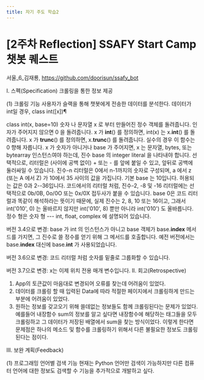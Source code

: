```yaml
---
title: 자기 주도 학습2
---
```


# [2주차 Reflection] SSAFY Start Camp 챗봇 퀘스트
서울_6_김재룡, https://github.com/doorisun/ssafy_bot

I. 스펙(Specification)
크롤링을 통한 정보 제공

(1) 크롤링 기능
사용자가 슬랙을 통해 챗봇에게 전송한 데이터를 분석한다.
데이터가 int일 경우, 
class int([x])¶

class int(x, base=10)
숫자 나 문자열 x 로 부터 만들어진 정수 객체를 돌려줍니다. 인자가 주어지지 않으면 0 을 돌려줍니다. x 가 __int__() 를 정의하면, int(x) 는 x.__int__() 를 돌려줍니다. x 가 __trunc__() 를 정의하면, x.__trunc__() 를 돌려줍니다. 실수의 경우 이 함수는 0 향해 자릅니다.
x 가 숫자가 아니거나 base 가 주어지면, x 는 문자열, bytes, 또는 bytearray 인스턴스여야 하는데, 진수 base 의 integer literal 을 나타내야 합니다. 선택적으로, 리터럴은 (사이에 공백 없이) + 또는 - 를 앞에 붙일 수 있고, 앞뒤로 공백에 둘러싸일 수 있습니다. 진수-n 리터럴은 0에서 n-1까지의 숫자로 구성되며, a 에서 z (또는 A 에서 Z) 가 10에서 35 사이의 값을 가집니다. 기본 base 는 10입니다. 허용되는 값은 0과 2--36입니다. 코드에서의 리터럴 처럼, 진수-2, -8 및 -16 리터럴에는 선택적으로 0b/0B, 0o/0O 또는 0x/0X 접두사가 붙을 수 있습니다. base 0은 코드 리터럴과 똑같이 해석하라는 뜻이기 때문에, 실제 진수는 2, 8, 10 또는 16이고, 그래서 int('010', 0) 는 올바르지 않지만 int('010', 8) 뿐만 아니라 int('010') 도 올바릅니다.
정수 형은 숫자 형 --- int, float, complex 에 설명되어 있습니다.

버전 3.4으로 변경: base 가 int 의 인스턴스가 아니고 base 객체가 base.__index__ 메서드를 가지면, 그 진수로 쓸 정수를 얻기 위해 그 메서드를 호출합니다. 예전 버전에서는 base.__index__ 대신에 base.__int__ 가 사용되었습니다.

버전 3.6으로 변경: 코드 리터럴 처럼 숫자를 밑줄로 그룹화할 수 있습니다.

버전 3.7으로 변경: x는 이제 위치 전용 매개 변수입니다.
II. 회고(Retrospective)
1. App의 토큰값이 마음대로 변경되어 오류를 찾는데 어려움이 있었다. 
2. 데이터를 크롤링 할 때 입력된 Data에 따라 적절한 페이지에서 크롤링하게 만드는 부분에 어려움이 있었다.
3. 원하는 정보를 갖고오기 위해 쓸데없는 정보들도 함께 크롤링된다는 문제가 있었다.
예를들어 내장함수 sum의 정보를 알고 싶다면 내장함수에 해당하는 태그들을 모두 크롤링하고 그 데이터가 저장된 배열에서 sum을 찾는 방식이었다. 이렇게 한다면 문제점은 하나의 메소드 및 함수를 크롤링하기 위해서 다른 불필요한 정보도 크롤링된다는 점이다.

III. 보완 계획(Feedback)

(1) 프로그래밍 언어별 검색 기능
현재는 Python 언어만 검색이 가능하지만 다른 컴퓨터 언어에 대한 정보도 검색할 수  기능을 추가적으로 개발하고 싶다.
